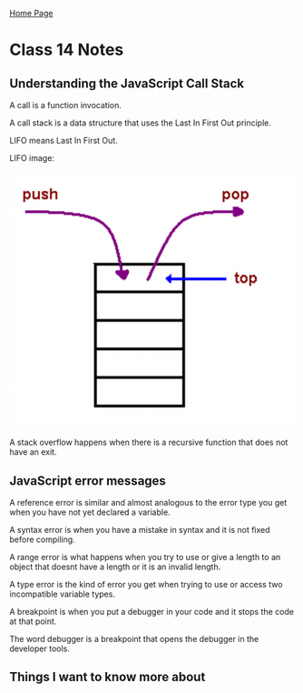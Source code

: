 [Home Page](https://devaoc.github.io/reading-notes/)

# Class 14 Notes

## Understanding the JavaScript Call Stack

A call is a function invocation.

A call stack is a data structure that uses the Last In First Out principle.

LIFO means Last In First Out.

LIFO image:

![LIFO](../images/LIFO-img.png)

A stack overflow happens when there is a recursive function that does not have an exit.

## JavaScript error messages

A reference error is similar and almost analogous to the error type you get when you have not yet declared a variable.

A syntax error is when you have a mistake in syntax and it is not fixed before compiling.

A range error is what happens when you try to use or give a length to an object that doesnt have a length or it is an invalid length.

A type error is the kind of error you get when trying to use or access two incompatible variable types.

A breakpoint is when you put a debugger in your code and it stops the code at that point.

The word debugger is a breakpoint that opens the debugger in the developer tools.

## Things I want to know more about

